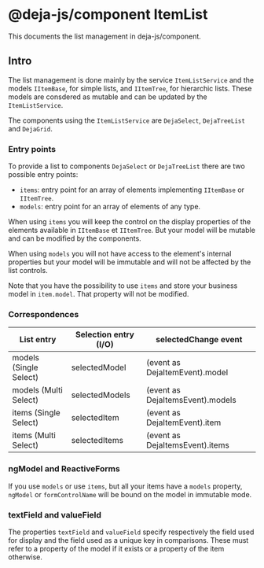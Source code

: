 # @deja-js/component   ItemList
This documents the list management in deja-js/component.

## Intro

The list management is done mainly by the service `ItemListService`
and the models `IItemBase`, for simple lists, and `IItemTree`, for hierarchic lists.
These models are consdered as mutable and can be updated by the `ItemListService`.

The components using the `ItemListService` are `DejaSelect`, `DejaTreeList` and `DejaGrid`.

### Entry points

To provide a list to components `DejaSelect` or `DejaTreeList` there are two possible entry points:

 - `items`: entry point for an array of elements implementing `IItemBase` or `IItemTree`.
 - `models`: entry point for an array of elements of any type.

When using `items` you will keep the control on the display properties of the elements
available in `IItemBase` et `IItemTree`.
But your model will be mutable and can be modified by the components.

When using `models` you will not have access to the element's internal properties
but your model will be immutable and will not be affected by the list controls.

Note that you have the possibility to use `items` and store your business model in `item.model`.
That property will not be modified.

### Correspondences

| List entry            | Selection entry (I/O) | selectedChange event        |
|-----------------------|-----------------|-----------------------------------|
| models (Single Select)| selectedModel   | (event as DejaItemEvent).model   |
| models (Multi Select) | selectedModels  | (event as DejaItemsEvent).models |
| items (Single Select) | selectedItem    | (event as DejaItemEvent).item    |
| items (Multi Select)  | selectedItems   | (event as DejaItemsEvent).items  |

### ngModel and ReactiveForms

If you use `models` or use `items`, but all your items have a `models` property,
`ngModel` or `formControlName` will be bound on the model in immutable mode.

### textField and valueField

The properties `textField` and `valueField` specify respectively the field used for display
and the field used as a unique key in comparisons.
These must refer to a property of the model if it exists or a property of the item otherwise.

